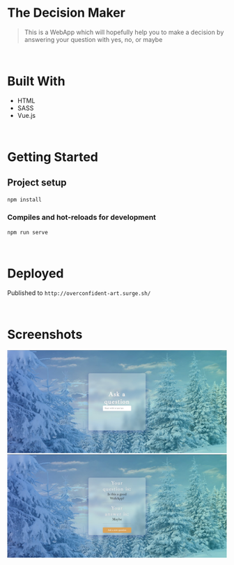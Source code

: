 # The Decision Maker
> This is a WebApp which will hopefully help you to make a decision by answering your question with yes, no, or maybe

</br>

# Built With
* HTML
* SASS
* Vue.js

</br>

# Getting Started

## Project setup
```
npm install
```

### Compiles and hot-reloads for development
```
npm run serve
```

</br>

# Deployed
Published to `http://overconfident-art.surge.sh/`

</br>

# Screenshots
![first-page](./image/page1.jpg)
![second-page](./image/page2.jpg)